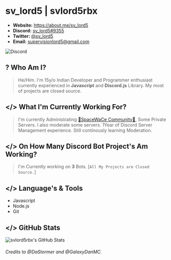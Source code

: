 # sv_lord5 | svlord5rbx

- **Website:** https://about.me/sv_lord5
- **Discord:** [sv_lord5#9355](https://discord.com/users/834888738919153684)
- **Twitter:** [@sv_lord5](https://twitter.com/sv_lord5)
- **Email:** supervisionlord5@gmail.com

![Discord](https://discord.c99.nl/widget/theme-2/834888738919153684.png)

## ? Who Am I?
> He/Him. I'm 15y/o Indian Developer and Programmer enthusiast currently experienced in **Javascript** and **Discord.js** Library. My most of projects are closed source.

## </> What I'm Currently Working For?
> I'm currently Administrating [🌟SpaceWaCe Community🌟](https://discord.gg/Z9W6J8w), Some Private Servers. I also moderate some servers. 1Year of Discord Server Management experience. Still continously learning Moderation.

## </> On How Many Discord Bot Project's Am Working?
> I'm Currently working on **3** Bots. [`All My Projects are Closed Source.`]

## </> Language's & Tools
- Javascript
- Node.js
- Git


  
## </> GitHub Stats
![svlord5rbx's GitHub Stats](https://github-readme-stats.vercel.app/api?username=svlord5rbx&show_icons=true&theme=dracula&count_private=true&hide=prs,contribs)
 
###### Credits  to @DaStormer and @GalaxyDanMC.
<!--
Made by [sv_lord5#9355](https://discord.com/users/834888738919153684) with help of [GalaxyDanMC#0001](https://discord.com/users/448857983309316096)


## Discord Profile
![Discord Profile](https://mydiscord.tolfix.com/?userId=834888738919153684)
-->
